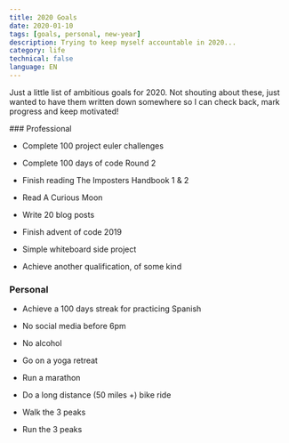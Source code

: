 ```yaml
---
title: 2020 Goals
date: 2020-01-10
tags: [goals, personal, new-year]
description: Trying to keep myself accountable in 2020...
category: life
technical: false
language: EN
---
```


Just a little list of ambitious goals for 2020. Not shouting about these, just wanted to have them written down somewhere so I can check back, mark progress and keep motivated!

### Professional

- Complete 100 project euler challenges

- Complete 100 days of code Round 2

- Finish reading The Imposters Handbook 1 & 2

- Read A Curious Moon

- Write 20 blog posts

- Finish advent of code 2019

- Simple whiteboard side project

- Achieve another qualification, of some kind

### Personal

- Achieve a 100 days streak for practicing Spanish

- No social media before 6pm

- No alcohol

- Go on a yoga retreat

- Run a marathon

- Do a long distance (50 miles +) bike ride

- Walk the 3 peaks

- Run the 3 peaks
